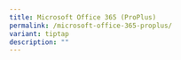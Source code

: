 ```yaml
---
title: Microsoft Office 365 (ProPlus)
permalink: /microsoft-office-365-proplus/
variant: tiptap
description: ""
---
```


